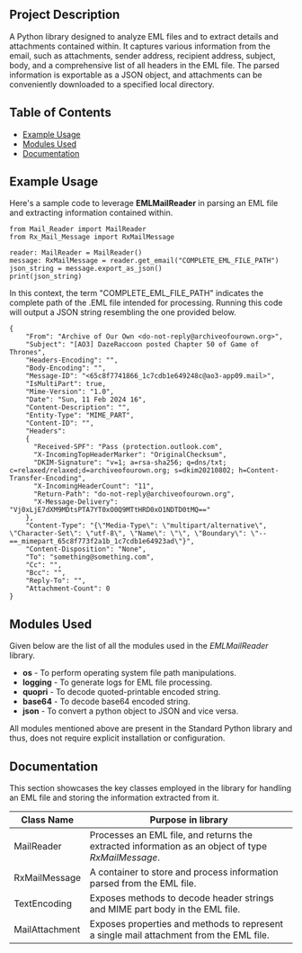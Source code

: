 ## Project Description

A Python library designed to analyze EML files and to extract details and attachments contained within. It captures various information from the email, such as attachments, sender address, recipient address, subject, body, and a comprehensive list of all headers in the EML file. The parsed information is exportable as a JSON object, and attachments can be conveniently downloaded to a specified local directory.

## Table of Contents

- [Example Usage](https://github.com/maheshkumaarbalaji/EMLMailReader#example-usage)
- [Modules Used](https://github.com/maheshkumaarbalaji/EMLMailReader#modules-used)
- [Documentation](https://github.com/maheshkumaarbalaji/EMLMailReader#documentation)

## Example Usage

Here's a sample code to leverage **EMLMailReader** in parsing an EML file and extracting information contained within.

```
from Mail_Reader import MailReader
from Rx_Mail_Message import RxMailMessage
  
reader: MailReader = MailReader()
message: RxMailMessage = reader.get_email("COMPLETE_EML_FILE_PATH")
json_string = message.export_as_json()
print(json_string)
```

In this context, the term "COMPLETE_EML_FILE_PATH" indicates the complete path of the .EML file intended for processing. Running this code will output a JSON string resembling the one provided below.

```
{
    "From": "Archive of Our Own <do-not-reply@archiveofourown.org>",
    "Subject": "[AO3] DazeRaccoon posted Chapter 50 of Game of Thrones",
    "Headers-Encoding": "",
    "Body-Encoding": "",
    "Message-ID": "<65c8f7741866_1c7cdb1e649248c@ao3-app09.mail>",
    "IsMultiPart": true,
    "Mime-Version": "1.0",
    "Date": "Sun, 11 Feb 2024 16",
    "Content-Description": "",
    "Entity-Type": "MIME_PART",
    "Content-ID": "",
    "Headers": 
    {
      "Received-SPF": "Pass (protection.outlook.com",
      "X-IncomingTopHeaderMarker": "OriginalChecksum",
      "DKIM-Signature": "v=1; a=rsa-sha256; q=dns/txt; c=relaxed/relaxed;d=archiveofourown.org; s=dkim20210802; h=Content-Transfer-Encoding",
      "X-IncomingHeaderCount": "11",
      "Return-Path": "do-not-reply@archiveofourown.org",
      "X-Message-Delivery": "Vj0xLjE7dXM9MDtsPTA7YT0xO0Q9MTtHRD0xO1NDTD0tMQ=="
    },
    "Content-Type": "{\"Media-Type\": \"multipart/alternative\", \"Character-Set\": \"utf-8\", \"Name\": \"\", \"Boundary\": \"--==_mimepart_65c8f773f2a1b_1c7cdb1e64923ad\"}",
    "Content-Disposition": "None",
    "To": "something@something.com",
    "Cc": "",
    "Bcc": "",
    "Reply-To": "",
    "Attachment-Count": 0
}
```

## Modules Used

Given below are the list of all the modules used in the *EMLMailReader* library.

- **os** - To perform operating system file path manipulations.
- **logging** - To generate logs for EML file processing.
- **quopri** - To decode quoted-printable encoded string.
- **base64** - To decode base64 encoded string.
- **json** - To convert a python object to JSON and vice versa.

All modules mentioned above are present in the Standard Python library and thus, does not require explicit installation or configuration.

## Documentation

This section showcases the key classes employed in the library for handling an EML file and storing the information extracted from it.

| **Class Name** | **Purpose in library**                                                                             |
|----------------|----------------------------------------------------------------------------------------------------|
| MailReader     | Processes an EML file, and returns the extracted information as an object of type *RxMailMessage*. |
| RxMailMessage  | A container to store and process information parsed from the EML file.                             |
| TextEncoding   | Exposes methods to decode header strings and MIME part body in the EML file.                       |
| MailAttachment | Exposes properties and methods to represent a single mail attachment from the EML file.            |


